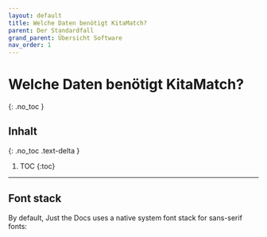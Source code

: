 ```yaml
---
layout: default
title: Welche Daten benötigt KitaMatch?
parent: Der Standardfall
grand_parent: Übersicht Software
nav_order: 1
---
```


# Welche Daten benötigt KitaMatch?
{: .no_toc }

## Inhalt
{: .no_toc .text-delta }

1. TOC
{:toc}

---

## Font stack

By default, Just the Docs uses a native system font stack for sans-serif fonts:
